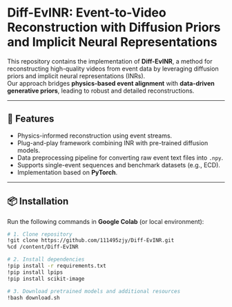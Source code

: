 # Diff-EvINR: Event-to-Video Reconstruction with Diffusion Priors and Implicit Neural Representations

This repository contains the implementation of **Diff-EvINR**, a method for reconstructing high-quality videos from event data by leveraging diffusion priors and implicit neural representations (INRs).  
Our approach bridges **physics-based event alignment** with **data-driven generative priors**, leading to robust and detailed reconstructions.

---

## 🚀 Features
- Physics-informed reconstruction using event streams.
- Plug-and-play framework combining INR with pre-trained diffusion models.
- Data preprocessing pipeline for converting raw event text files into `.npy`.
- Supports single-event sequences and benchmark datasets (e.g., ECD).
- Implementation based on **PyTorch**.

---

## 📦 Installation

Run the following commands in **Google Colab** (or local environment):

```bash
# 1. Clone repository
!git clone https://github.com/111495zjy/Diff-EvINR.git
%cd /content/Diff-EvINR

# 2. Install dependencies
!pip install -r requirements.txt
!pip install lpips
!pip install scikit-image

# 3. Download pretrained models and additional resources
!bash download.sh
